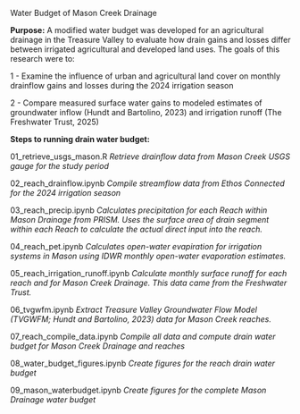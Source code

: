 Water Budget of Mason Creek Drainage

**Purpose:** A modified water budget was developed for an agricultural drainage in the Treasure Valley to evaluate how drain gains and losses differ between irrigated agricultural and developed land uses. The goals of this research were to:

1 - Examine the influence of urban and agricultural land cover on monthly drainflow gains and losses during the 2024 irrigation season

2 - Compare measured surface water gains to modeled estimates of groundwater inflow (Hundt and Bartolino, 2023) and irrigation runoff (The Freshwater Trust, 2025) 


**Steps to running drain water budget:**

01_retrieve_usgs_mason.R
*Retrieve drainflow data from Mason Creek USGS gauge for the study period*

02_reach_drainflow.ipynb
*Compile streamflow data from Ethos Connected for the 2024 irrigation season*

03_reach_precip.ipynb
*Calculates precipitation for each Reach within Mason Drainage from PRISM. Uses the surface area of drain segment within each Reach to calculate the actual direct input into the reach.*

04_reach_pet.ipynb
*Calculates open-water evapiration for irrigation systems in Mason using IDWR monthly open-water evaporation estimates.*

05_reach_irrigation_runoff.ipynb
*Calculate monthly surface runoff for each reach and for Mason Creek Drainage. This data came from the Freshwater Trust.*

06_tvgwfm.ipynb
*Extract Treasure Valley Groundwater Flow Model (TVGWFM; Hundt and Bartolino, 2023) data for Mason Creek reaches.*

07_reach_compile_data.ipynb
*Compile all data and compute drain water budget for Mason Creek Drainage and reaches*

08_water_budget_figures.ipynb
*Create figures for the reach drain water budget*

09_mason_waterbudget.ipynb
*Create figures for the complete Mason Drainage water budget*
